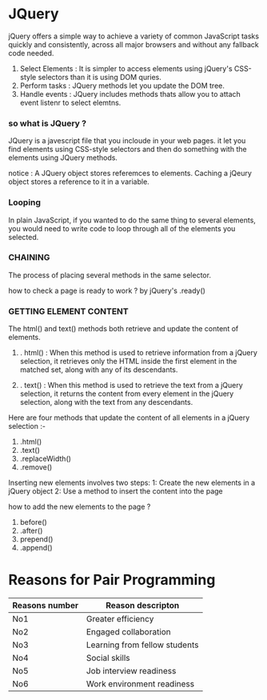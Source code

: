 # JQuery
jQuery offers a simple way to achieve a variety of common
JavaScript tasks quickly and consistently, across all major
browsers and without any fallback code needed.

1. Select Elements : It is simpler to access elements using jQuery's CSS-style selectors than it is using DOM quries.
2. Perform tasks : JQuery methods let you update the DOM tree.
3. Handle events : JQuery includes methods thats allow you to attach event listenr to select elemtns.

### so what is JQuery ?
JQuery is a javescript file that you incloude in your web pages.
it let you find elements using CSS-style selectors and then do something with the elements using JQuery  methods.

notice : A JQuery object stores referemces to elements.
Caching a jQeury object stores a reference to it in a variable.

### Looping 
In plain JavaScript, if you wanted to do the same thing to several elements, you would need to
write code to loop through all of the elements you selected.

### CHAINING
The process of placing several methods in the same selector.

how to check a page is ready to work ?
by jQuery's .ready() 

### GETTING ELEMENT CONTENT
The  html() and text() methods both retrieve and update the content of elements. 

1. . html() : When this method is used to retrieve information from a jQuery selection, it retrieves only the HTML inside the first element in the matched set, along with any of its descendants.

2. . text() : When this method is used to retrieve the text from a jQuery selection, it returns the content from every element in the jQuery selection, along with the text from any descendants.

Here are four methods that update the content of all elements in a jQuery selection :-
1. .html()
2. .text()
3. .replaceWidth()
4. .remove()

Inserting new elements involves two steps:
1: Create the new elements in a jQuery object
2: Use a method to insert the content into the page

how to add the new elements to the page ?
1. before()
2. .after()
3. prepend()
4. .append()


# Reasons for Pair Programming

Reasons number | Reason descripton
---------------|------------------
No1 | Greater efficiency
No2 | Engaged collaboration
No3 | Learning from fellow students
No4 | Social skills
No5 | Job interview readiness
No6 | Work environment readiness


